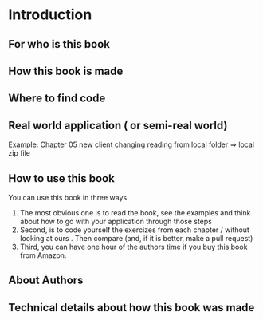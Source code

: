 # Introduction

## For who is this book

## How this book is made

## Where to find code

## Real world application ( or semi-real world)

Example: Chapter 05 new client changing  reading from local folder => local zip file


## How to use this book

You can use this book in three ways. 

1. The most obvious one is to read the book, see the examples and think about how to go with your application through those steps
2. Second, is to code yourself the exercizes from each chapter / without looking at ours . Then compare (and, if  it is better, make a pull request)
3. Third, you can have one hour of the authors time if you buy this book from Amazon.

## About Authors 

## Technical details about how this book was made

